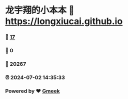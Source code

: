 # 龙宇翔的小本本 :link: https://longxiucai.github.io 
### :page_facing_up: [17](https://longxiucai.github.io/tag.html) 
### :speech_balloon: 0 
### :hibiscus: 20267 
### :alarm_clock: 2024-07-02 14:35:33 
### Powered by :heart: [Gmeek](https://github.com/Meekdai/Gmeek)
